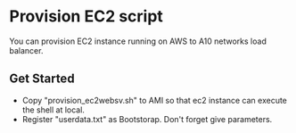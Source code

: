 # Provision EC2 script

You can provision EC2 instance running on AWS to A10 networks load balancer.

## Get Started
* Copy "provision_ec2websv.sh" to AMI so that ec2 instance can execute the shell at local.
* Register "userdata.txt" as Bootstorap. Don't forget give parameters.
